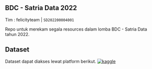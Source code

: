 ## BDC - Satria Data 2022

Tim : felicityteam | `SD202200004001`

Repo untuk merekam segala resources dalam lomba BDC - Satria Data tahun 2022.


## Dataset
Dataset dapat diakses lewat platform berikut.
[![kaggle](https://img.shields.io/badge/Kaggle-blue?logo=kaggle)](https://www.kaggle.com/datasets/companionofprophet/data-fktp-bpjs-kesehatan)
